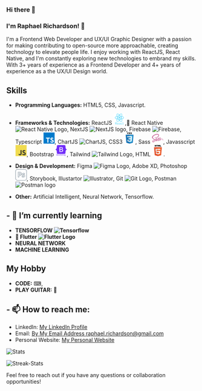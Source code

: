 ### Hi there 👋
### I'm Raphael Richardson! 👋

I'm a Frontend Web Developer and UX/UI Graphic Designer with a passion for making contributing to open-source more approachable, creating technology to elevate people life. I enjoy working with ReactJS, React Native, and I'm constantly exploring new technologies to embrand my skills. With 3+ years of experience as a Frontend Developer and 4+ years of experience as a the UX/UI Design world.

## Skills
- **Programming Languages:** HTML5, CSS, Javascript.
- **Frameworks & Technologies:**
ReactJS <img src="https://raw.githubusercontent.com/devicons/devicon/master/icons/react/react-original-wordmark.svg" alt="ReactJS Logo" width="30" height="30">,📱 React Native <img src="https://reactnative.dev/img/header_logo.svg" alt="React Native Logo" width="30" height="30">, NextJS <img src="https://cdn.worldvectorlogo.com/logos/nextjs-2.svg" alt="NextJS logo" width="30" height="30">, Firebase <img src="https://www.vectorlogo.zone/logos/firebase/firebase-icon.svg" alt="Firebase" width="30" height="30">, Typescript <img src="https://raw.githubusercontent.com/devicons/devicon/master/icons/typescript/typescript-original.svg" alt="Typescript Logo" width="30" height="30">, ChartJS <img src="https://www.chartjs.org/media/logo-title.svg" alt="ChartJS" width="30" height="30">, CSS3 <img src="https://raw.githubusercontent.com/devicons/devicon/master/icons/css3/css3-original-wordmark.svg" alt="CSS Logo" width="30" height="30">, Sass <img src="https://raw.githubusercontent.com/devicons/devicon/master/icons/sass/sass-original.svg" alt="Sass Logo" width="30" height="30">, Javasscript <img src="https://raw.githubusercontent.com/devicons/devicon/master/icons/javascript/javascript-original.svg" alt="Javascript" width="30" height="30">, Bootstrap <img src="https://raw.githubusercontent.com/devicons/devicon/master/icons/bootstrap/bootstrap-plain-wordmark.svg" alt="Bootstrap Logo" width="30" height="30">, Tailwind <img src="https://www.vectorlogo.zone/logos/tailwindcss/tailwindcss-icon.svg" alt="Tailwind Logo" width="30" height="30">, HTML <img src="https://raw.githubusercontent.com/devicons/devicon/master/icons/html5/html5-original-wordmark.svg" alt="html Logo" width="30" height="30">.


- **Design & Development:**
Figma <img src="https://www.vectorlogo.zone/logos/figma/figma-icon.svg" alt="Figma Logo" width="30" height="30">, Adobe XD, Photoshop <img src="https://raw.githubusercontent.com/devicons/devicon/master/icons/photoshop/photoshop-line.svg" alt="Photoshop" width="30" height="30">, Storybook, Illustartor <img src="https://www.vectorlogo.zone/logos/adobe_illustrator/adobe_illustrator-icon.svg" alt="Illustrator" width="30" height="30">, Git <img src="https://www.vectorlogo.zone/logos/git-scm/git-scm-icon.svg" alt="Git Logo" width="30" height="30">, Postman <img src="https://www.vectorlogo.zone/logos/getpostman/getpostman-icon.svg" alt="Postman logo" width="30" height="30">

- **Other:** Artificial Intelligent, Neural Network, Tensorflow.

 ## - 🌱 I’m currently learning 
 - **TENSORFLOW <img src="https://www.vectorlogo.zone/logos/tensorflow/tensorflow-icon.svg" alt="Tensorflow" width="30" height="30">**
 - **📱 Flutter  <img src="https://www.vectorlogo.zone/logos/flutterio/flutterio-icon.svg" alt="Flutter Logo" width="30" height="30">**
 - **NEURAL NETWORK**
 - **MACHINE LEARNING**

 ## My Hobby
 - **CODE:** ⌨,
 - **PLAY GUITAR:** 🎸


## - 📫 How to reach me: 
- LinkedIn: [My LinkedIn Profile](https://linkedin.com/in/raprichardson)
- Email: [By My Email Address raphael.richardson@gmail.com](raphael.richardson@gmail.com)
- Personal Website: [My Personal Website](https://raphaelrichardsonb.web.app)

![Stats](https://github-readme-stats.vercel.app/api/top-langs?username=rapric2115&show_icons=true&locale=en&layout=compact)

![Streak-Stats](https://github-readme-streak-stats.herokuapp.com/?user=rapric2115&)


Feel free to reach out if you have any questions or collaboration opportunities!




<!--
**rapric2115/rapric2115** is a ✨ _special_ ✨ repository because its `README.md` (this file) appears on your GitHub profile.

Here are some ideas to get you started:

- 🔭 I’m currently working on ...
- 🌱 I’m currently learning ...
- 👯 I’m looking to collaborate on ...
- 🤔 I’m looking for help with ...
- 💬 Ask me about ...
- 📫 How to reach me: ...
- 😄 Pronouns: ...
- ⚡ Fun fact: ...
-->

